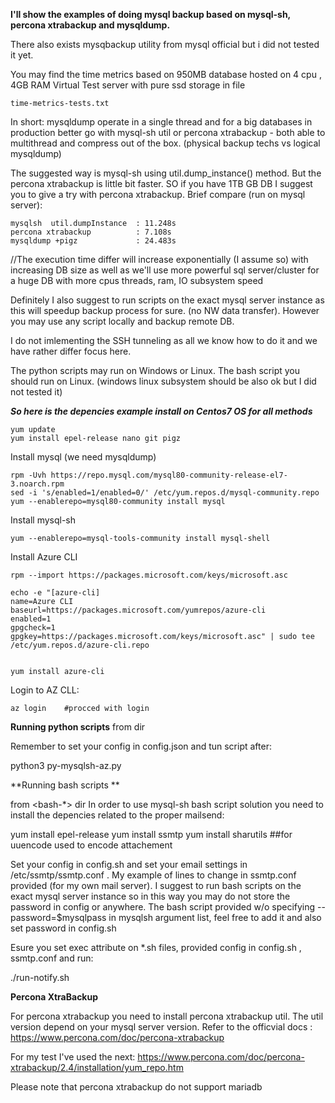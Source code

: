 **I'll show the examples of doing mysql backup  based on  mysql-sh, percona xtrabackup and mysqldump.**

There also exists mysqbackup utility from mysql official but i did not tested it yet.


You may find the time metrics based on 950MB database hosted on 4 cpu , 4GB RAM Virtual Test server with pure ssd storage in file 
```
time-metrics-tests.txt 
```

In short: mysqldump operate in a single thread and for a big databases in production  better go with mysql-sh util or percona xtrabackup  - both able to multithread and compress out of the box. (physical backup techs vs logical mysqldump)

The suggested way is mysql-sh using util.dump_instance() method.
But the percona xtrabackup is little bit faster. SO if you have 1TB GB DB I suggest you to give a try with percona xtrabackup.
Brief compare (run on mysql server): 

```
mysqlsh  util.dumpInstance  : 11.248s
percona xtrabackup          : 7.108s
mysqldump +pigz             : 24.483s
```

//The execution time differ will increase exponentially (I assume so) with increasing DB size as well as we'll use more powerful sql server/cluster for a huge DB with more cpus threads, ram, IO subsystem speed 


Definitely I also  suggest to run scripts on the exact mysql server instance as this will speedup backup process for sure. (no NW  data transfer). However you may use any script locally and backup remote DB.

I do not imlementing the SSH tunneling  as all we know how to do it and we have rather differ focus here.


The python scripts may run on Windows or Linux. The bash script you should run on Linux. (windows linux subsystem should be also ok but I did not tested it)



***So here is the depencies example install on Centos7 OS for all methods***


```
yum update
yum install epel-release nano git pigz
```

Install mysql (we need mysqldump)

```
rpm -Uvh https://repo.mysql.com/mysql80-community-release-el7-3.noarch.rpm
sed -i 's/enabled=1/enabled=0/' /etc/yum.repos.d/mysql-community.repo
yum --enablerepo=mysql80-community install mysql
```

Install mysql-sh
```
yum --enablerepo=mysql-tools-community install mysql-shell
```


Install Azure CLI

```
rpm --import https://packages.microsoft.com/keys/microsoft.asc

echo -e "[azure-cli]
name=Azure CLI
baseurl=https://packages.microsoft.com/yumrepos/azure-cli
enabled=1
gpgcheck=1
gpgkey=https://packages.microsoft.com/keys/microsoft.asc" | sudo tee /etc/yum.repos.d/azure-cli.repo


yum install azure-cli
```

Login to AZ CLL: 
```
az login    #procced with login
```

**Running python scripts**
from **<python-mysqlsh>** dir
 
Remember to set your config in config.json and tun script after:

python3 py-mysqlsh-az.py


**Running bash scripts ** 

from <bash-*> dir
In order to use mysql-sh bash script solution you  need to install the  depencies related to the proper mailsend: 

yum install epel-release
yum install ssmtp
yum install sharutils ##for uuencode used to encode attachement

Set  your config in config.sh and set your email settings in /etc/ssmtp/ssmtp.conf . My example of lines to change in ssmtp.conf provided (for my own mail server).
I suggest to run bash scripts on the exact mysql server instance so in this way you may do not store the password in config or anywhere.
The bash script  provided  w/o specifying  --password=$mysqlpass  in mysqlsh argument list, feel free to add it and also set password in config.sh

Esure you set exec attribute on *.sh files, provided config in config.sh , ssmtp.conf and run:

./run-notify.sh 


**Percona XtraBackup**

For percona xtrabackup you need to install percona xtrabackup util. The util version depend on your mysql server version.
Refer to the officvial docs : 
https://www.percona.com/doc/percona-xtrabackup

For my test I've used the next: 
https://www.percona.com/doc/percona-xtrabackup/2.4/installation/yum_repo.htm

Please note that percona xtrabackup do not support mariadb









 




